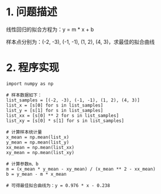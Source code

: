 # 1. 问题描述
线性回归的拟合方程为：y = m * x + b  

样本点分别为：(-2, -3), (-1, -1), (1, 2), (4, 3)，求最佳的拟合曲线

# 2. 程序实现
```
import numpy as np

# 样本数据如下：
list_samples = [(-2, -3), (-1, -1), (1, 2), (4, 3)]
list_x = [s[0] for s in list_samples]
list_y = [s[1] for s in list_samples]
list_xx = [s[0] ** 2 for s in list_samples]
list_xy = [s[0] * s[1] for s in list_samples]

# 计算样本统计量
x_mean = np.mean(list_x)
y_mean = np.mean(list_y)
xx_mean = np.mean(list_xx)
xy_mean = np.mean(list_xy)

# 计算参数m、b
m = (x_mean * y_mean - xy_mean) / (x_mean ** 2 - xx_mean)
b = y_mean - m * x_mean

# 可得最佳拟合曲线为：y = 0.976 * x - 0.238
```
